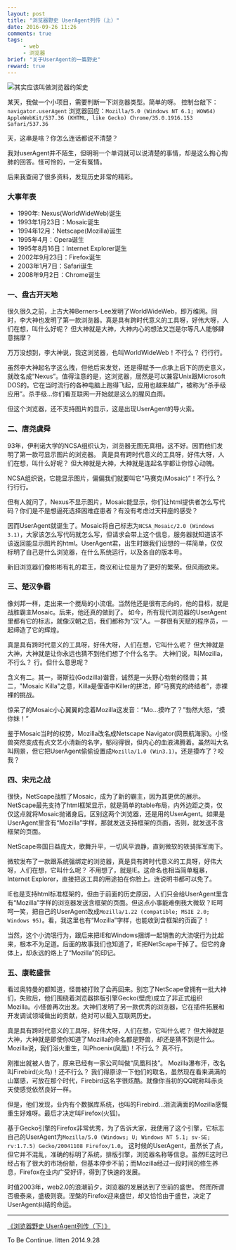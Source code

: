 ```yaml
---
layout: post
title: "浏览器野史 UserAgent列传（上）"
date: 2016-09-26 11:26
comments: true
tags:
     - web
     - 浏览器
brief: "关于UserAgent的一篇野史"
reward: true
---
```


![其实应该叫做浏览器约架史](/assets/blogImg/browser-history.jpg)   

某天，我做一个小项目，需要判断一下浏览器类型。简单的呀。
控制台敲下：``navigator.userAgent``
浏览器回应：``Mozilla/5.0 (Windows NT 6.1; WOW64) AppleWebKit/537.36 (KHTML, like Gecko) Chrome/35.0.1916.153 Safari/537.36``

天，这串是啥？你怎么连话都说不清楚？

我对userAgent并不陌生，但明明一个单词就可以说清楚的事情，却是这么掏心掏肺的回答。怪可怜的，一定有冤情。

后来我查阅了很多资料，发现历史非常的精彩。

<!--more-->

### 大事年表
* 1990年: Nexus(WorldWideWeb)诞生
* 1993年1月23日：Mosaic诞生
* 1994年12月：Netscape(Mozilla)诞生
* 1995年4月：Opera诞生
* 1995年8月16日：Internet Explorer诞生
* 2002年9月23日：Firefox诞生
* 2003年1月7日：Safari诞生
* 2008年9月2日：Chrome诞生

### 一、盘古开天地
很久很久之前，上古大神Berners-Lee发明了WorldWideWeb，即万维网。同时，李大神也发明了第一款浏览器。真是具有跨时代意义的工具呀，好伟大呀，人们在想，叫什么好呢？
但大神就是大神，大神内心的想法又岂是尔等凡人能够肆意揣摩？

万万没想到，李大神说，我这浏览器，也叫WorldWideWeb！不行么？
行行行。

虽然李大神起名字这么拽，但他后来发觉，还是得赋予一点承上启下的历史意义，就改名成“Nexus”。值得注意的是，这浏览器，居然是可以兼容Unix跟Microsoft DOS的。它在当时流行的各种电脑上跑得飞起，应用也越来越广，被称为“杀手级应用”。杀手级…你们看互联网一开始就是这么的腥风血雨。

但这个浏览器，还不支持图片的显示，这是出现UserAgent的导火索。

### 二、唐尧虞舜
93年，伊利诺大学的NCSA组织认为，浏览器无图无真相，这不好。因而他们发明了第一款可显示图片的浏览器。
真是具有跨时代意义的工具呀，好伟大呀，人们在想，叫什么好呢？
但大神就是大神，大神就是连起名字都让你惊心动魄。

NCSA组织说，它能显示图片，偏偏我们就要叫它“马赛克(Mosaic)”！不行么？
行行行。  

但有人就问了，Nexus不显示图片，Mosaic能显示，你们让html提供者怎么写代码？你们是不是想逼死选择困难症患者？有没有考虑过天秤座的感受？

因而UserAgent就诞生了。Mosaic将自己标志为``NCSA_Mosaic/2.0 (Windows 3.1)``，大家该怎么写代码就怎么写，但请求会带上这个信息，服务器就知道该不该返回能显示图片的html。UserAgent君，出生时跟我们设想的一样简单，仅仅标明了自己是什么浏览器，在什么系统运行，以及各自的版本号。

新旧浏览器们像彬彬有礼的君王，商议和让位是为了更好的繁荣。但风雨欲来。

### 三、楚汉争霸
像刘邦一样，走出来一个搅局的小流氓。当然他还是很有志向的，他的目标，就是战胜霸主Mosaic。后来，他还真的做到了。
如今，所有现代浏览器的UserAgent里都有它的标志，就像汉朝之后，我们都称为“汉”人。一群很有天赋的程序员，一起缔造了它的辉煌。

真是具有跨时代意义的工具呀，好伟大呀，人们在想，它叫什么呢？
但大神就是大神，大神就是让你永远也猜不到他们想了个什么名字。
大神们说，叫Mozilla，不行么？
行。但什么意思呢？

含义有二。其一，哥斯拉(Godzilla)谐音，诚然是一头野心勃勃的怪兽；其二，"Mosaic Killa"之意，Killa是俚语中Killer的拼法，即“马赛克的终结者”，赤裸裸的挑战。  

惊呆了的Mosaic小心翼翼的念着Mozilla这发音：“Mo…摸咋了？”勃然大怒，“摸你妹！”

鉴于Mosaic当时的权势，Mozilla改名成Netscape Navigator(网景航海家)。小怪兽突然变成有点文艺小清新的名字，郁闷得很，但内心的血液沸腾着。虽然叫大名叫网景，但它把UserAgent偷偷设置成``Mozilla/1.0 (Win3.1)``。还是摸咋了？咬我？

### 四、宋元之战
很快，NetScape战胜了Mosaic，成为了新的霸主，因为其更优的展示。
NetScape最先支持了html框架显示，就是简单的table布局，内外边距之类，仅仅这点就将Mosaic抛诸身后。区别这两个浏览器，还是用的UserAgent。如果是UserAgent里含有“Mozilla”字样，那就发送支持框架的页面，否则，就发送不含框架的页面。  

NetScape帝国日益庞大，歌舞升平，一切风平浪静，直到微软的铁骑挥军南下。

微软发布了一款跟系统强绑定的浏览器，真是具有跨时代意义的工具呀，好伟大呀，人们在想，它叫什么呢？
不用想了，就是IE。这命名也相当简单粗暴，Internet Explorer，直接把这工具的用途拍在你脸上。连说明书都可以免了。

IE也是支持html标准框架的，但由于前面的历史原因，人们只会给UserAgent里含有“Mozilla”字样的浏览器发送含框架的页面。但这点小事能难倒我大微软？IE呵呵一笑，把自己的UserAgent改成``Mozilla/1.22 (compatible; MSIE 2.0; Windows 95)``。看，我这里也有“Mozilla”字样，也能收到含框架的页面了！

当然，这个小流氓行为，跟后来把IE和Windows捆绑一起销售的大流氓行为比起来，根本不为足道。后面的故事我们也知道了，IE把NetScape干掉了。但它的身体上，却永远的烙上了“Mozilla”的印记。

### 五、康乾盛世

看过奥特曼的都知道，怪兽被打败了会再回来。别忘了NetScape曾拥有一批大神们，失败后，他们围绕着浏览器排版引擎Gecko(壁虎)成立了非正式组织Mozilla。小怪兽再次出发。大神们发明了另一款优秀的浏览器，它在插件拓展和开发调试领域做出的贡献，绝对可以载入互联网历史。

真是具有跨时代意义的工具呀，好伟大呀，人们在想，它叫什么呢？
但大神就是大神，大神就是即使你知道了Mozilla的命名都是野兽，却还是猜不到是什么。
Mozilla说，我们浴火重生，叫Phoenix(凤凰)！不行么？
真不行。

刚推出就被人告了，原来已经有一家公司叫做“凤凰科技”。
Mozilla瀑布汗，改名叫Firebird(火鸟)！还不行么？
我们得原谅一下他们的取名，虽然现在看来满满的山寨感，可放在那个时代，Firebird这名字很炫酷。就像你当初的QQ昵称叫赤炎天使感觉依然良好一样。

但是，他们发现，业内有个数据库系统，也叫的Firebird…泪流满面的Mozilla感慨重生好难呀。最后才决定叫Firefox(火狐)。     

基于Gecko引擎的Firefox非常优秀，为了告诉大家，我使用了这个引擎，它标志自己的UserAgent为``Mozilla/5.0 (Windows; U; Windows NT 5.1; sv-SE; rv:1.7.5) Gecko/20041108 Firefox/1.0``。
这时候的UserAgent，虽然长了点，但它并不混乱，准确的标明了系统，排版引擎，浏览器名称等信息。虽然IE这时已经占有了很大的市场份额，但基本停步不前；而Mozilla经过一段时间的修生养息，Firefox在业内广受好评，得到了快速的发展。

时值2003年，web2.0的浪潮前夕，浏览器的发展达到了空前的盛世。
然而所谓否极泰来，盛极则衰。涅槃的Firefox迎来盛世，却又恰恰由于盛世，决定了UserAgent纠结的命运。

--------------------

[《浏览器野史 UserAgent列传（下）》](/2014/10/05/history-of-browser-useragent2/)

To Be Continue.
litten 2014.9.28
